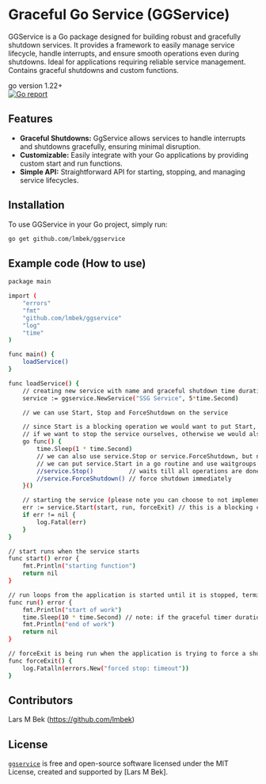 # Graceful Go Service (GGService)
GGService is a Go package designed for building robust and gracefully shutdown services. It provides a framework to easily manage service lifecycle, handle interrupts, and ensure smooth operations even during shutdowns. Ideal for applications requiring reliable service management. Contains graceful shutdowns and custom functions.

go version 1.22+ <br>
[![Go report][go_report_img]][go_report_url]

## Features

- **Graceful Shutdowns:** GgService allows services to handle interrupts and shutdowns gracefully, ensuring minimal disruption.
- **Customizable:** Easily integrate with your Go applications by providing custom start and run functions.
- **Simple API:** Straightforward API for starting, stopping, and managing service lifecycles.

## Installation

To use GGService in your Go project, simply run:

```bash
go get github.com/lmbek/ggservice
```

## Example code (How to use)

```bash
package main

import (
	"errors"
	"fmt"
	"github.com/lmbek/ggservice"
	"log"
	"time"
)

func main() {
	loadService()
}

func loadService() {
	// creating new service with name and graceful shutdown time duration
	service := ggservice.NewService("SSG Service", 5*time.Second)

	// we can use Start, Stop and ForceShutdown on the service

	// since Start is a blocking operation we would want to put Start, Stop or ForceShutdown into a goroutine
	// if we want to stop the service ourselves, otherwise we would also just wait for interrupt
	go func() {
		time.Sleep(1 * time.Second)
		// we can also use service.Stop or service.ForceShutdown, but notice service.Start is a blocking call
		// we can put service.Start in a go routine and use waitgroups etc... your choice.
		//service.Stop()          // waits till all operations are done (not waiting for graceful timer)
		//service.ForceShutdown() // force shutdown immediately
	}()

	// starting the service (please note you can choose to not implement any of these by using nil instead)
	err := service.Start(start, run, forceExit) // this is a blocking call
	if err != nil {
		log.Fatal(err)
	}
}

// start runs when the service starts
func start() error {
	fmt.Println("starting function")
	return nil
}

// run loops from the application is started until it is stopped, terminated or ForceShutdown (please use with time.Sleep in between frames)
func run() error {
	fmt.Println("start of work")
	time.Sleep(10 * time.Second) // note: if the graceful timer duration is below amount of work needed to be done, it will forceExit
	fmt.Println("end of work")
	return nil
}

// forceExit is being run when the application is trying to force a shutdown (non-gracefully)
func forceExit() {
	log.Fatalln(errors.New("forced stop: timeout"))
}


```

## Contributors
Lars M Bek (https://github.com/lmbek)


## License
[`ggservice`][repos_url] is free and open-source software licensed under the MIT License, created and supported by [Lars M Bek]. 


<!-- Go links -->
[repos_url]: https://github.com/lmbek/ggservice
[go_version_img]: go1.22+
[go_dev_url]: https://pkg.go.dev/github.com/lmbek/ggservice
[go_report_img]: https://goreportcard.com/badge/github.com/lmbek/ggservice
[go_report_url]: https://goreportcard.com/report/github.com/lmbek/ggservice